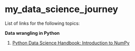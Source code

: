 # my_data_science_journey
List of links for the following topics:

**Data wrangling in Python**  
1. [Python Data Science Handbook: Introduction to NumPy](https://jakevdp.github.io/PythonDataScienceHandbook/02.00-introduction-to-numpy.html)
